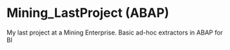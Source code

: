 # Mining_LastProject (ABAP)
My last project at a Mining Enterprise. Basic ad-hoc extractors in ABAP for BI
